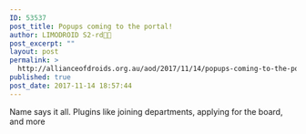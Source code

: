 ```yaml
---
ID: 53537
post_title: Popups coming to the portal!
author: LIMODROID S2-rd🔭🔬
post_excerpt: ""
layout: post
permalink: >
  http://allianceofdroids.org.au/aod/2017/11/14/popups-coming-to-the-portal/
published: true
post_date: 2017-11-14 18:57:44
---
```

Name says it all. Plugins like joining departments, applying for the board, and more